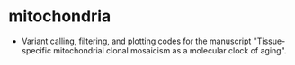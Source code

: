 # mitochondria
- Variant calling, filtering, and plotting codes for the manuscript "Tissue-specific mitochondrial clonal mosaicism as a molecular clock of aging".
